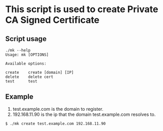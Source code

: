 # This script is used to create Private CA Signed Certificate

## Script usage
```
./mk --help
Usage: mk [OPTIONS]

Available options:

create    create [domain] [IP]
delete    delete cert
test      test
```

## Example
1. test.example.com is the domain to register.
2. 192.168.11.90 is the ip that the domain test.example.com resolves to.
```
$ ./mk create test.example.com 192.168.11.90
```
